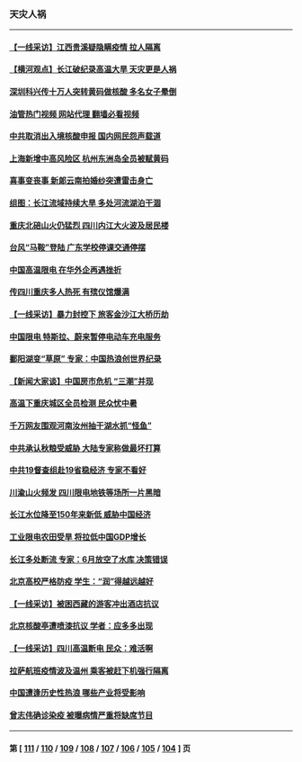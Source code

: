 ### 天灾人祸
---
#### [【一线采访】江西贵溪疑隐瞒疫情 拉人隔离](../../pages/ncid280/n13810329.md?08261245) 
#### [【横河观点】长江破纪录高温大旱 天灾更是人祸](../../pages/ncid280/n13810280.md?08261245) 
#### [深圳科兴传十万人突转黄码做核酸 多名女子晕倒](../../pages/ncid280/n13810082.md?08261245) 
#### [油管热门视频 网站代理 翻墙必看视频](http://209.222.30.114:81/youtube.html?08261245)
#### [中共取消出入境核酸申报 国内网民怨声载道](../../pages/ncid280/n13810120.md?08261245) 
#### [上海新增中高风险区 杭州东洲岛全员被赋黄码](../../pages/ncid280/n13809718.md?08261245) 
#### [喜事变丧事 新郞云南拍婚纱突遭雷击身亡](../../pages/ncid280/n13809786.md?08261245) 
#### [组图：长江流域持续大旱 多处河流湖泊干涸](../../pages/ncid280/n13809754.md?08261245) 
#### [重庆北碚山火仍猛烈 四川内江大火波及居民楼](../../pages/ncid280/n13809556.md?08261245) 
#### [台风“马鞍”登陆 广东学校停课交通停摆](../../pages/ncid280/n13809483.md?08261245) 
#### [中国高温限电 在华外企再遇挫折](../../pages/ncid280/n13809436.md?08261245) 
#### [传四川重庆多人热死 有殡仪馆爆满](../../pages/ncid280/n13809234.md?08261245) 
#### [【一线采访】暴力封控下 旅客金沙江大桥历劫](../../pages/ncid280/n13809041.md?08261245) 
#### [中国限电 特斯拉、蔚来暂停电动车充电服务](../../pages/ncid280/n13809217.md?08261245) 
#### [鄱阳湖变“草原” 专家：中国热浪创世界纪录](../../pages/ncid280/n13809177.md?08261245) 
#### [【新闻大家谈】中国房市危机 “三潮”并现](../../pages/ncid280/n13809173.md?08261245) 
#### [高温下重庆城区全员检测 民众忧中暑](../../pages/ncid280/n13809018.md?08261245) 
#### [千万网友围观河南汝州抽干湖水抓“怪鱼”](../../pages/ncid280/n13809037.md?08261245) 
#### [中共承认秋粮受威胁 大陆专家称做最坏打算](../../pages/ncid280/n13808903.md?08261245) 
#### [中共19督查组赴19省稳经济 专家不看好](../../pages/ncid280/n13809003.md?08261245) 
#### [川渝山火频发 四川限电地铁等场所一片黑暗](../../pages/ncid280/n13808981.md?08261245) 
#### [长江水位降至150年来新低 威胁中国经济](../../pages/ncid280/n13808965.md?08261245) 
#### [工业限电农田受旱 将拉低中国GDP增长](../../pages/ncid280/n13808899.md?08261245) 
#### [长江多处断流 专家：6月放空了水库 决策错误](../../pages/ncid280/n13808766.md?08261245) 
#### [北京高校严格防疫 学生：“润”得越远越好](../../pages/ncid280/n13808548.md?08261245) 
#### [【一线采访】被困西藏的游客冲出酒店抗议](../../pages/ncid280/n13807695.md?08261245) 
#### [北京核酸亭遭喷漆抗议 学者：应多多出现](../../pages/ncid280/n13808352.md?08261245) 
#### [【一线采访】四川高温断电 民众：难活啊](../../pages/ncid280/n13808249.md?08261245) 
#### [拉萨航班疫情波及温州 乘客被赶下机强行隔离](../../pages/ncid280/n13808174.md?08261245) 
#### [中国遭逢历史性热浪 哪些产业将受影响](../../pages/ncid280/n13808143.md?08261245) 
#### [曾志伟确诊染疫 被曝病情严重将缺席节目](../../pages/ncid280/n13807917.md?08261245) 

---
#### 第 [ [111](./111.md?08261245) / [110](./110.md?08261245) / [109](./109.md?08261245) / [108](./108.md?08261245) / [107](./107.md?08261245) / [106](./106.md?08261245) / [105](./105.md?08261245) / [104](./104.md?08261245) ] 页
